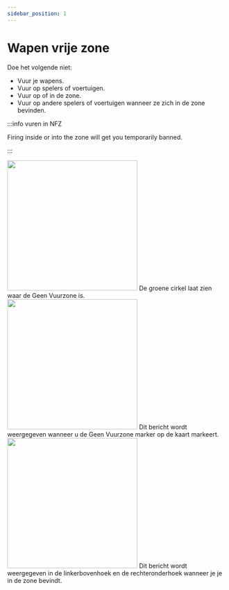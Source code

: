 ```yaml
---
sidebar_position: 1
---
```


# Wapen vrije zone

Doe het volgende niet:
- Vuur je wapens.
- Vuur op spelers of voertuigen.
- Vuur op of in de zone.
- Vuur op andere spelers of voertuigen wanneer ze zich in de zone bevinden.

:::info vuren in NFZ

Firing inside or into the zone will get you temporarily banned.

:::  

  <div class="flex-vcenter mb-1">
    <img src="/img/nfz/nfzmapzone.png" width="300px"/>
    De groene cirkel laat zien waar de Geen Vuurzone is.
  </div>

  <div class="flex-vcenter mb-1">
    <img src="/img/nfz/nfzmappopup.png" width="300px"/>
    Dit bericht wordt weergegeven wanneer u de Geen Vuurzone marker op de kaart markeert.
  </div>

  <div class="flex-vcenter">
    <img src="/img/nfz/nfzmsgpopup.png" width="300px"/>
    Dit bericht wordt weergegeven in de linkerbovenhoek en de rechteronderhoek wanneer je je in de zone bevindt.
  </div>
